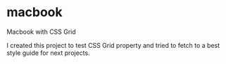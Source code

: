 # macbook
Macbook with CSS Grid

I created this project to test CSS Grid property and tried to fetch to a best style guide for next projects.
